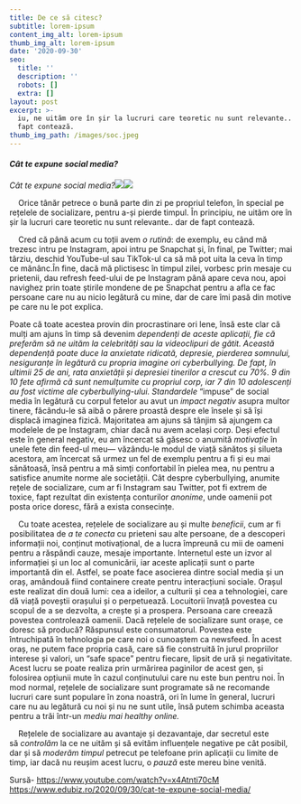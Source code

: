 ```yaml
---
title: De ce să citesc?
subtitle: lorem-ipsum
content_img_alt: lorem-ipsum
thumb_img_alt: lorem-ipsum
date: '2020-09-30'
seo:
  title: ''
  description: ''
  robots: []
  extra: []
layout: post
excerpt: >-
  iu, ne uităm ore în șir la lucruri care teoretic nu sunt relevante.. dar de
  fapt contează.
thumb_img_path: /images/soc.jpeg
---
```

#### *Cât te expune social media?*

*Cât te expune social media?*![](https://lh3.googleusercontent.com/jUkAkjG1-wfZp6JS1mPVGClgd6IMe1pl-ARv5ot_qBwY2jFiQJnGc7Ohu61-1EV7z7P-AAyHcUFSg81trKPV4bxjK64FeF11o\_6uolGqhXSjxHG5lG8un_ZVbWd0hGHXdTwmxWI)![](https://lh5.googleusercontent.com/t\_3wrGzlkBqnYP7szwU87LjCsZYRN8OoiYuKXG-EV-k7xyj2ykC519\_1ybiWM8dskbvCq7oSka7OO_WvUaDvjX8\__M7\_6pWFk9vJkAF9Rkof0mKHVv2OnFVKW_lXterTcWlg8J8)

    Orice tânăr petrece o bună parte din zi pe propriul telefon, în special pe rețelele de socializare, pentru a-și pierde timpul. În principiu, ne uităm ore în șir la lucruri care teoretic nu sunt relevante.. dar de fapt contează.

    Cred că până acum cu toții avem *o rutină*: de exemplu, eu când mă trezesc intru pe Instagram, apoi intru pe Snapchat și, în final, pe Twitter; mai târziu, deschid YouTube-ul sau TikTok-ul ca să mă pot uita la ceva în timp ce mănânc.În fine, dacă mă plictisesc în timpul zilei, vorbesc prin mesaje cu prietenii, dau refresh feed-ului de pe Instagram până apare ceva nou, apoi navighez prin toate știrile mondene de pe Snapchat pentru a afla ce fac persoane care nu au nicio legătură cu mine, dar de care îmi pasă din motive pe care nu le pot explica.

Poate că toate acestea provin din procrastinare ori lene, însă este clar că mulți am ajuns în timp să devenim *dependenți de aceste aplicații, fie că preferăm să ne uităm la celebrități sau la videoclipuri de gătit. Această dependență poate duce la anxietate ridicată, depresie, pierderea somnului, nesiguranțe în legătură cu propria imagine ori cyberbullying. De fapt, în ultimii 25 de ani, rata anxietății și depresiei tinerilor a crescut cu 70%. 9 din 10 fete afirmă că sunt nemulțumite cu propriul corp, iar 7 din 10 adolescenți au fost victime ale cyberbullying-ului. Standardele* “impuse” de social media în legătură cu corpul fetelor au avut un *impact negativ* asupra multor tinere, făcându-le să aibă o părere proastă despre ele însele și să își displacă imaginea fizică. Majoritatea am ajuns să tânjim să ajungem ca modelele de pe Instagram, chiar dacă nu avem același corp. Deși efectul este în general negativ, eu am încercat să găsesc o anumită *motivație* în unele fete din feed-ul meu— văzându-le modul de viață sănătos și silueta acestora, am încercat să urmez un fel de exemplu pentru a fi și eu mai sănătoasă, însă pentru a mă simți confortabil în pielea mea, nu pentru a satisfice anumite norme ale societății. Cât despre cyberbullying, anumite rețele de socializare, cum ar fi Instagram sau Twitter, pot fi extrem de toxice, fapt rezultat din existența conturilor *anonime*, unde oamenii pot posta orice doresc, fără a exista consecințe.

    Cu toate acestea, rețelele de socializare au și multe *beneficii*, cum ar fi posibilitatea de *a te conecta* cu prieteni sau alte persoane, de a descoperi informații noi, conținut motivațional, de a lucra împreună cu mii de oameni pentru a răspândi cauze, mesaje importante. Internetul este un izvor al informației și un loc al comunicării, iar aceste aplicații sunt o parte importantă din el. Astfel, se poate face asocierea dintre social media și un oraș, amândouă fiind containere create pentru interacțiuni sociale. Orașul este realizat din două lumi: cea a ideilor, a culturii și cea a tehnologiei, care dă viață poveștii orașului și o perpetuează. Locuitorii învață povestea cu scopul de a se dezvolta, a crește și a prospera. Persoana care creează povestea controlează oamenii. Dacă rețelele de socializare sunt orașe, ce doresc să producă? Răspunsul este consumatorul. Povestea este întruchipată în tehnologia pe care noi o cunoaștem ca newsfeed. În acest oraș, ne putem face propria casă, care să fie construită în jurul propriilor interese și valori, un “safe space” pentru fiecare, lipsit de ură și negativitate. Acest lucru se poate realiza prin urmărirea paginilor de acest gen, și folosirea opțiunii mute în cazul conținutului care nu este bun pentru noi. În mod normal, rețelele de socializare sunt programate să ne recomande lucruri care sunt populare în zona noastră, ori în lume în general, lucruri care nu au legătură cu noi și nu ne sunt utile, însă putem schimba aceasta pentru a trăi într-un *mediu mai healthy online.*

    Rețelele de socializare au avantaje și dezavantaje, dar secretul este să *controlăm* la ce ne uităm și să evităm influențele negative pe cât posibil, dar și să *moderăm timpul* petrecut pe telefoane prin aplicații cu limite de timp, iar dacă nu reușim acest lucru, o *pauză* este mereu bine venită.

Sursă- <https://www.youtube.com/watch?v=x4Atnti70cM>
<https://www.edubiz.ro/2020/09/30/cat-te-expune-social-media/>





